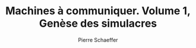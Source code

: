 ---
title: Machines à communiquer. Volume 1, Genèse des simulacres
slug: machines-a-communiquer-1
author: Pierre Schaeffer
summary: Une réflexion fondamentale sur les mass media, dont ce premier volume détaille
  l'histoire de leur genèse.
cover: machines-a-communiquer-1.jpeg
site: https://www.mollat.com/livres/576982/pierre-schaeffer-machines-a-communiquer-volume-1-genese-des-simulacres
isbn: 9782020026208
mandatory: false
paths:
- "/competences/comprendre"
- "/competences/concevoir"
- "/competences/entreprendre"
- "/parcours/strategie-de-communication-numerique-et-design-d-experience"
---